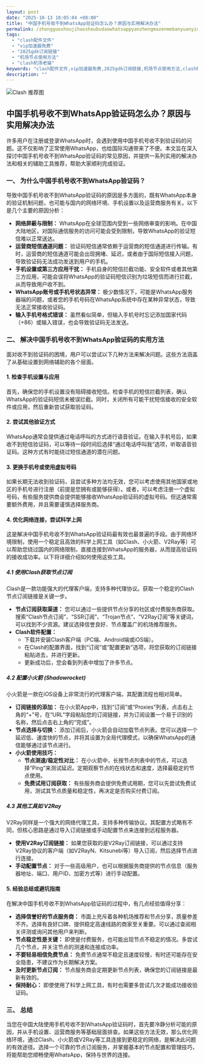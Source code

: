 ```yaml
---
layout: post
date: "2025-10-13 10:05:04 +08:00"
title: "中国手机号收不到WhatsApp验证码怎么办？原因与实用解决办法"
permalink: /zhongguoshoujihaoshoubudaowhatsappyanzhengmazenmebanyuanyinyushiyongjiejuebanfa/
tags:
  - "clash配件文件"
  - "vip加速器免费"
  - "2025gdk订阅链接"
  - "机场节点使用方法"
  - "clash机场老猫"
keywords: "clash配件文件,vip加速器免费,2025gdk订阅链接,机场节点使用方法,clash机场老猫"
description: ""
---
```


![Clash 推荐图](https://clashjd.github.io/assets/img/节点订阅地址.png)

## 中国手机号收不到WhatsApp验证码怎么办？原因与实用解决办法


<p>许多用户在注册或登录WhatsApp时，会遇到使用中国手机号收不到验证码的问题。这不仅影响了正常使用WhatsApp，也给国际沟通带来了不便。本文旨在深入探讨中国手机号收不到WhatsApp验证码的常见原因，并提供一系列实用的解决办法和相关的辅助工具推荐，帮助大家顺利完成验证。</p>

<h3>一、 为什么中国手机号收不到WhatsApp验证码？</h3>

<p>导致中国手机号收不到WhatsApp验证码的原因是多方面的，既有WhatsApp本身的验证机制问题，也可能与国内的网络环境、手机设置以及运营商服务有关。以下是几个主要的原因分析：</p>

<ul>
    <li><strong>网络屏蔽与限制：</strong> WhatsApp在全球范围内受到一些网络审查的影响。在中国大陆地区，对国际通信服务的访问可能会受到限制，导致WhatsApp的验证短信难以正常送达。</li>
    <li><strong>运营商短信通道问题：</strong> 验证码短信通常依赖于运营商的短信通道进行传输。有时，运营商的短信通道可能会出现拥堵、延迟，或者由于国际短信接入问题，导致验证码无法成功发送到用户的手机。</li>
    <li><strong>手机设置或第三方应用干扰：</strong> 手机自身的短信拦截功能、安全软件或者其他第三方应用，可能会误将WhatsApp的验证码短信识别为垃圾短信而进行拦截，从而导致用户收不到。</li>
    <li><strong>WhatsApp账号或手机号状态异常：</strong> 极少数情况下，可能是WhatsApp服务器端的问题，或者您的手机号码在WhatsApp系统中存在某种异常状态，导致无法正常接收验证码。</li>
    <li><strong>输入手机号格式错误：</strong> 虽然看似简单，但输入手机号时忘记添加国家代码（+86）或输入错误，也会导致验证码无法发送。</li>
</ul>

<h3>二、 解决中国手机号收不到WhatsApp验证码的实用方法</h3>

<p>面对收不到验证码的困境，用户可以尝试以下几种方法来解决问题。这些方法涵盖了从基础设置到网络辅助的各个层面。</p>

<h4>1. 检查手机设置与应用</h4>

<p>首先，确保您的手机设置没有阻碍接收短信。检查手机的短信拦截列表，确认WhatsApp的验证码短信未被误拦截。同时，关闭所有可能干扰短信接收的安全软件或应用，然后重新尝试获取验证码。</p>

<h4>2. 尝试其他验证方式</h4>

<p>WhatsApp通常会提供通过电话呼叫的方式进行语音验证。在输入手机号后，如果收不到短信验证码，可以等待一段时间后选择“通过电话呼叫我”选项，听取语音验证码。这种方式有时能绕过短信通道的潜在问题。</p>

<h4>3. 更换手机号或使用虚拟号码</h4>

<p>如果长期无法收到验证码，且尝试多种方法均无效，您可以考虑使用其他国家或地区的手机号进行注册（前提是您拥有或能够获得）。或者，可以考虑注册一个虚拟号码，有些服务提供商会提供能够接收WhatsApp验证码的虚拟号码。但这通常需要额外费用，并且需要谨慎选择服务商。</p>

<h4>4. 优化网络连接，尝试科学上网</h4>

<p>这是解决中国手机号收不到WhatsApp验证码最有效也最普遍的手段。由于网络环境限制，使用一个稳定且高效的科学上网工具（如Clash、小火箭、V2Ray等）可以帮助您绕过国内的网络限制，直接连接到WhatsApp的服务器，从而提高验证码的接收成功率。以下将详细介绍如何使用这些工具。</p>

<h5>4.1 使用Clash获取节点订阅</h5>

<p>Clash是一款功能强大的代理客户端，支持多种代理协议。获取一个稳定的Clash节点订阅链接是关键一步。</p>

<ul>
    <li><strong>节点订阅获取渠道：</strong> 您可以通过一些提供节点分享的社区或付费服务商获取。搜索“Clash节点订阅”、“SSR订阅”、“Trojan节点”、“V2Ray订阅”等关键词，可以找到不少资源。建议选择信誉良好、节点覆盖广的机场推荐服务。</li>
    <li><strong>Clash软件配置：</strong>
        <ul>
            <li>下载并安装Clash客户端（PC端、Android端或iOS端）。</li>
            <li>在Clash的配置界面，找到“订阅”或“配置更新”选项，将您获取的订阅链接粘贴进去，并进行更新。</li>
            <li>更新成功后，您会看到列表中增加了许多节点。</li>
        </ul>
    </li>
</ul>

<h5>4.2 配置小火箭 (Shadowrocket)</h5>

<p>小火箭是一款在iOS设备上非常流行的代理客户端，其配置流程也相对简单。</p>

<ul>
    <li><strong>订阅链接的添加：</strong> 在小火箭App中，找到“订阅”或“Proxies”列表，点击右上角的“+”号，在“URL”字段粘贴您的订阅链接，并为订阅设置一个易于识别的名称，然后点击右上角的“完成”。</li>
    <li><strong>节点选择与切换：</strong> 添加订阅后，小火箭会自动加载节点列表。您可以选择一个延迟低、速度快的节点，并将其设置为全局代理模式，以确保WhatsApp的通信能够通过该节点进行。</li>
    <li><strong>小火箭使用技巧：</strong>
        <ul>
            <li><strong>节点测速/稳定性对比：</strong> 在小火箭中，长按节点列表中的节点，可以选择“Ping”来测试延迟。定期观察节点的在线状态和速度，选择最稳定的节点使用。</li>
            <li><strong>免费试用订阅获取：</strong> 有些服务商会提供免费试用期，您可以先尝试免费试用，测试其节点质量和稳定性，再决定是否购买付费订阅。</li>
        </ul>
    </li>
</ul>

<h5>4.3 其他工具如 V2Ray</h5>

<p>V2Ray同样是一个强大的网络代理工具，支持多种传输协议。其配置方式略有不同，但核心思路是通过导入订阅链接或手动配置节点来连接到远程服务器。</p>

<ul>
    <li><strong>使用V2Ray订阅链接：</strong> 如果您获取的是V2Ray订阅链接，可以通过支持V2Ray协议的客户端（如V2RayN、Kitsunebi等）导入订阅，然后选择节点进行连接。</li>
    <li><strong>手动配置节点：</strong> 对于一些高级用户，也可以根据服务商提供的节点信息（服务器地址、端口、用户ID、加密方式等）进行手动配置。</li>
</ul>

<h4>5. 经验总结或避坑指南</h4>

<p>在解决中国手机号收不到WhatsApp验证码的过程中，有几点经验值得分享：</p>

<ul>
    <li><strong>选择信誉好的节点服务商：</strong> 市面上充斥着各种机场推荐和节点分享，质量参差不齐。选择有良好口碑、提供稳定高速线路的商家至关重要。可以通过查阅相关评测或询问其他用户来判断。</li>
    <li><strong>节点稳定性是关键：</strong> 即使是付费服务，也可能出现节点不稳定的情况。多尝试几个节点，并关注节点的测速和连接成功率。</li>
    <li><strong>不要轻易相信免费节点：</strong> 免费节点通常不稳定且速度较慢，有时还可能存在安全隐患，不建议作为长期解决方案。</li>
    <li><strong>及时更新节点订阅：</strong> 节点服务商会定期更新节点列表，确保您的订阅链接是最新有效的。</li>
    <li><strong>保持耐心：</strong> 即使使用了科学上网工具，有时也需要多尝试几次才能成功接收验证码。</li>
</ul>

<h3>三、 总结</h3>

<p>当您在中国大陆使用手机号收不到WhatsApp验证码时，首先要冷静分析可能的原因，并从手机设置、运营商服务等基础层面排查。如果这些方法无效，那么优化网络环境，通过Clash、小火箭或V2Ray等工具连接到更稳定的网络，是解决此问题的有效途径。选择一个可靠的节点订阅服务，并掌握基本的节点配置和管理技巧，将能帮助您顺畅使用WhatsApp，保持与世界的连接。</p>